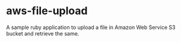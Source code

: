 # aws-file-upload
A sample ruby application to upload a file in Amazon Web Service S3 bucket and retrieve the same.
